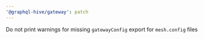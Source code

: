 ```yaml
---
'@graphql-hive/gateway': patch
---
```


Do not print warnings for missing `gatewayConfig` export for `mesh.config` files
